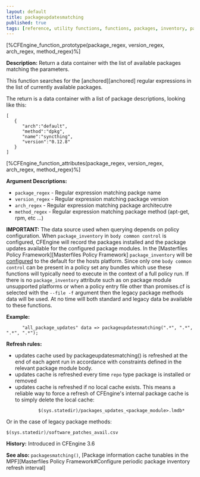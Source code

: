 ```yaml
---
layout: default
title: packageupdatesmatching
published: true
tags: [reference, utility functions, functions, packages, inventory, packageupdatesmatching]
---
```


[%CFEngine_function_prototype(package_regex, version_regex, arch_regex, method_regex)%]

**Description:** Return a data container with the list of available packages
matching the parameters.

This function searches for the [anchored][anchored] regular expressions in the
list of currently available packages.

The return is a data container with a list of package descriptions, looking like
this:

```
[
   {
      "arch":"default",
      "method":"dpkg",
      "name":"syncthing",
      "version":"0.12.8"
   }
]
```

[%CFEngine_function_attributes(package_regex, version_regex, arch_regex, method_regex)%]

**Argument Descriptions:**

* `package_regex` - Regular expression matching packge name
* `version_regex` - Regular expression matching package version
* `arch_regex` - Regular expression matching package architecutre
* `method_regex` - Regular expression matching package method (apt-get, rpm, etc ...)

**IMPORTANT:** The data source used when querying depends on policy configuration.
When `package_inventory` in `body common control` is configured, CFEngine will record the packages installed and the package updates available for the configured package modules.
In the [Masterfiles Policy Framework][Masterfiles Policy Framework] `package_inventory` will be [configured](https://github.com/cfengine/masterfiles/blob/3dc1f629544b24261975ecf86e02554d4daf346e/promises.cf.in#L92) to the default for the hosts platform.
Since only one `body common control` can be present in a policy set any bundles which use these functions will typically need to execute in the context of a full policy run.
If there is no `package_inventory` attribute such as on package module unsupported platforms or when a policy entry file other than promises.cf is selected with the `--file -f` argument then the legacy package methods data will be used.
At no time will both standard and legacy data be available to these functions.


**Example:**

```cf3
      "all_package_updates" data => packageupdatesmatching(".*", ".*", ".*", ".*");
```

**Refresh rules:**
* updates cache used by packageupdatesmatching() is refreshed at the end of each agent run in accordance with constraints defined in the relevant package module body.
* updates cache is refreshed every time `repo` type package is installed or removed
* updates cache is refreshed if no local cache exists.
        This means a reliable way to force a refresh of CFEngine's internal package cache is to simply delete the local cache:

```cf3
            $(sys.statedir)/packages_updates_<package_module>.lmdb*
```

Or in the case of legacy package methods:

```cf3
$(sys.statedir)/software_patches_avail.csv
```

**History:** Introduced in CFEngine 3.6

**See also:** `packagesmatching()`, [Package information cache tunables in the MPF][Masterfiles Policy Framework#Configure periodic package inventory refresh interval]
